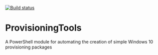 [![Build status](https://ci.appveyor.com/api/projects/status/shs6dj4nu1p89ipt/branch/master?svg=true)](https://ci.appveyor.com/project/davidhaymond/provisioningtools/branch/master)

# ProvisioningTools
A PowerShell module for automating the creation of simple Windows 10 provisioning packages
